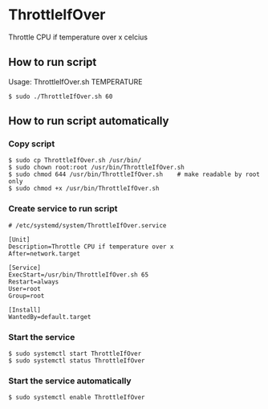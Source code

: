 # ThrottleIfOver
Throttle CPU if temperature over x celcius


## How to run script

Usage: ThrottleIfOver.sh TEMPERATURE
```
$ sudo ./ThrottleIfOver.sh 60
```

## How to run script automatically

### Copy script

```
$ sudo cp ThrottleIfOver.sh /usr/bin/
$ sudo chown root:root /usr/bin/ThrottleIfOver.sh
$ sudo chmod 644 /usr/bin/ThrottleIfOver.sh    # make readable by root only
$ sudo chmod +x /usr/bin/ThrottleIfOver.sh
```

### Create service to run script

```
# /etc/systemd/system/ThrottleIfOver.service

[Unit]
Description=Throttle CPU if temperature over x
After=network.target

[Service]
ExecStart=/usr/bin/ThrottleIfOver.sh 65
Restart=always
User=root
Group=root

[Install]
WantedBy=default.target
```

### Start the service

```
$ sudo systemctl start ThrottleIfOver
$ sudo systemctl status ThrottleIfOver
```

### Start the service automatically

```
$ sudo systemctl enable ThrottleIfOver
```

